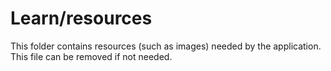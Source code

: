 # Learn/resources

This folder contains resources (such as images) needed by the application. This file can
be removed if not needed.
